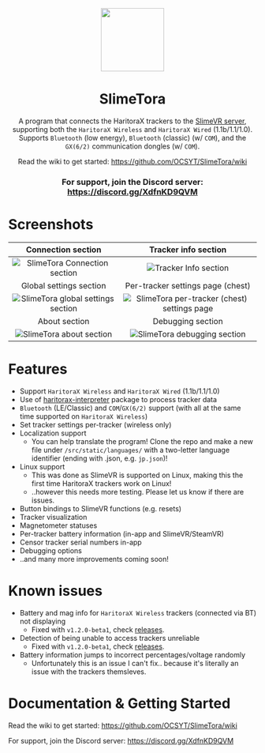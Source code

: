 <!--suppress HtmlDeprecatedAttribute -->
<div align="center">
<img src="docs/icon.png" width="128px">


# SlimeTora
A program that connects the HaritoraX trackers to the [SlimeVR server](https://docs.slimevr.dev/server/index.html), supporting both the `HaritoraX Wireless` and `HaritoraX Wired` (1.1b/1.1/1.0). Supports `Bluetooth` (low energy), `Bluetooth` (classic) (w/ `COM`), and the `GX(6/2)` communication dongles (w/ `COM`).

Read the wiki to get started: https://github.com/OCSYT/SlimeTora/wiki

### For support, join the Discord server: https://discord.gg/XdfnKD9QVM

</div>

# Screenshots

| Connection section | Tracker info section |
|:-:|:-:|
| ![SlimeTora Connection section](docs/slimetora_ss_1.png) | ![Tracker Info section](docs/slimetora_ss_2.png) |
|  Global settings section | Per-tracker settings page (chest) |
| ![SlimeTora global settings section](docs/slimetora_ss_3.png) | ![SlimeTora per-tracker (chest) settings page](docs/slimetora_ss_4.png) |
| About section | Debugging section |
| ![SlimeTora about section](docs/slimetora_ss_5.png) | ![SlimeTora debugging section](docs/slimetora_ss_6.png) |

# Features
+ Support `HaritoraX Wireless` and `HaritoraX Wired` (1.1b/1.1/1.0)
+ Use of [haritorax-interpreter](https://github.com/JovannMC/haritorax-interpreter) package to process tracker data
+ `Bluetooth` (LE/Classic) and `COM`/`GX(6/2)` support (with all at the same time supported on `HaritoraX Wireless`)
+ Set tracker settings per-tracker (wireless only)
+ Localization support
  + You can help translate the program! Clone the repo and make a new file under `/src/static/languages/` with a two-letter language identifier (ending with .json, e.g. `jp.json`)!
+ Linux support
  + This was done as SlimeVR is supported on Linux, making this the first time HaritoraX trackers work on Linux!
  + ..however this needs more testing. Please let us know if there are issues.
+ Button bindings to SlimeVR functions (e.g. resets)
+ Tracker visualization
+ Magnetometer statuses
+ Per-tracker battery information (in-app and SlimeVR/SteamVR)
+ Censor tracker serial numbers in-app
+ Debugging options
+ ..and many more improvements coming soon!

# Known issues
- Battery and mag info for `HaritoraX Wireless` trackers (connected via BT) not displaying
  - Fixed with `v1.2.0-beta1`, check [releases](https://github.com/OCSYT/SlimeTora/releases).
- Detection of being unable to access trackers unreliable
  - Fixed with `v1.2.0-beta1`, check [releases](https://github.com/OCSYT/SlimeTora/releases).
- Battery information jumps to incorrect percentages/voltage randomly
  - Unfortunately this is an issue I can't fix.. because it's literally an issue with the trackers themsleves.


# Documentation & Getting Started

Read the wiki to get started: https://github.com/OCSYT/SlimeTora/wiki

For support, join the Discord server: https://discord.gg/XdfnKD9QVM
